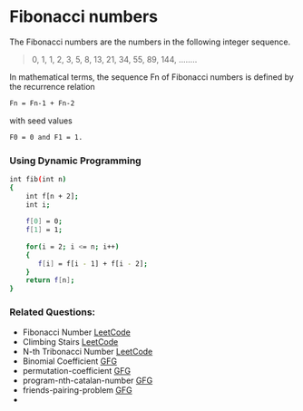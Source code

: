 # Fibonacci numbers
The Fibonacci numbers are the numbers in the following integer sequence.
> 0, 1, 1, 2, 3, 5, 8, 13, 21, 34, 55, 89, 144, ……..

In mathematical terms, the sequence Fn of Fibonacci numbers is defined by the recurrence relation 
```sh
Fn = Fn-1 + Fn-2 
```
with seed values 
```sh
F0 = 0 and F1 = 1.
```
### Using Dynamic Programming
```sh
int fib(int n)
{
    int f[n + 2];
    int i;
 
    f[0] = 0;
    f[1] = 1;
 
    for(i = 2; i <= n; i++)
    {
       f[i] = f[i - 1] + f[i - 2];
    }
    return f[n];
}
```

### Related Questions:
- Fibonacci Number [LeetCode](https://leetcode.com/problems/fibonacci-number/)
- Climbing Stairs [LeetCode](https://leetcode.com/problems/climbing-stairs/)
- N-th Tribonacci Number [LeetCode](https://leetcode.com/problems/n-th-tribonacci-number/)
- Binomial Coefficient [GFG](https://www.geeksforgeeks.org/binomial-coefficient-dp-9/)
- permutation-coefficient [GFG](https://www.geeksforgeeks.org/permutation-coefficient/)
- program-nth-catalan-number [GFG](https://www.geeksforgeeks.org/program-nth-catalan-number/)
- friends-pairing-problem [GFG](https://www.geeksforgeeks.org/friends-pairing-problem/)
- 
